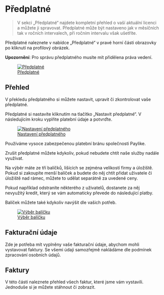 # Předplatné

> V sekci „Předplatné“ najdete kompletní přehled o vaší aktuální licenci a můžete ji spravovat. Předplatné může být nastaveno jak v měsíčních tak v ročních intervalech, při ročním intervalu však ušetříte.

Předplatné naleznete v nabídce „Předplatné“ v pravé horní části obrazovky po kliknutí na profilový obrázek.

**Upozornění**: Pro správu předplatného musíte mít přidělena práva vedení.

<figure>
	<a href="../../../assets/images/predplatne.jpg" title="Předplatné" class="glightbox">
		<img loading="lazy" src="../../../assets/images/predplatne.jpg" alt="Předplatné" />
		<figcaption>Předplatné</figcaption>
	</a>
</figure>

## Přehled
V překledu předplatného si můžete nastavit, upravit či zkontrolovat vaše předplatné.

Předplatné si nastavíte kliknutím na tlačítko „Nastavit předplatné“. V následujícím kroku vyplňte platební údaje a potvrďte.

<figure>
	<a href="../../../assets/images/predplatne-nastaveni.jpg" title="Nastavení předplatného" class="glightbox">
		<img loading="lazy" src="../../../assets/images/predplatne-nastaveni.jpg" alt="Nastavení předplatného" />
		<figcaption>Nastavení předplatného</figcaption>
	</a>
</figure>

Používáme vysoce zabezpečenou platební bránu společnosti Paylike.

Zrušit předplatné můžete kdykoliv, pokud nebudete chtít naše služby nadále využívat.

Na výběr máte ze tří balíčků, lišících se zejména velikostí firmy a úložiště. Pokud si zakoupíte menší balíček a budete do něj chtít přidat uživatele či úložiště nad rámec, můžete to udělat separátně za uvedené ceny.

Pokud například odstraníte některého z uživatelů, dostanete za něj nevyužitý kredit, který se vám automaticky převede do následující platby.

Balíček můžete také kdykoliv navýšit dle vašich potřeb.

<figure>
	<a href="../../../assets/images/predplatne-zmena-balicku.jpg" title="Výběr balíčku" class="glightbox">
		<img loading="lazy" src="../../../assets/images/predplatne-zmena-balicku.jpg" alt="Výběr balíčku" />
		<figcaption>Výběr balíčku</figcaption>
	</a>
</figure>

## Fakturační údaje
Zde je potřeba mít vyplněny vaše fakturační údaje, abychom mohli vystavovat faktury. Se všemi údaji samozřejmě nakládáme dle podmínek zpracování osobních údajů.

## Faktury
V této části naleznete přehled všech faktur, které jsme vám vystavili. Jednoduše si je můžete stáhnout či zobrazit.